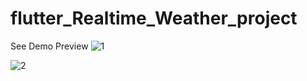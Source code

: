 # flutter_Realtime_Weather_project
See Demo Preview
![1](https://user-images.githubusercontent.com/80380569/155932857-0eb1c202-6def-4b28-90ed-4f6dbe0c4339.gif)

![2](https://user-images.githubusercontent.com/80380569/155933364-eae33eff-f0c4-4baa-b74d-ad5d6ed55638.gif)


